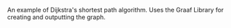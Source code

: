 An example of Dijkstra's shortest path algorithm. Uses the Graaf Library for creating and outputting the graph. 
